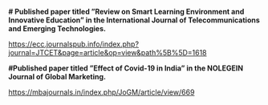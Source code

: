 **#  Published paper titled ”Review on Smart Learning Environment and Innovative Education” in the International Journal
of Telecommunications and Emerging Technologies.**

https://ecc.journalspub.info/index.php?journal=JTCET&page=article&op=view&path%5B%5D=1618

**#Published paper titled ”Effect of Covid-19 in India” in the NOLEGEIN Journal of Global Marketing.**

https://mbajournals.in/index.php/JoGM/article/view/669
